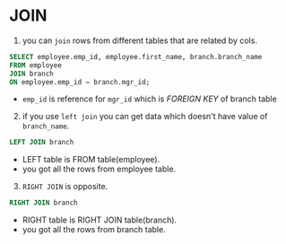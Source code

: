# JOIN


1. you can ```join``` rows from different tables that are related by cols.
```sql
SELECT employee.emp_id, employee.first_name, branch.branch_name
FROM employee
JOIN branch
ON employee.emp_id = branch.mgr_id;
```
* ```emp_id``` is reference for ```mgr_id``` which is *FOREIGN KEY* of branch table


2. if you use ```left join``` you can get data which doesn't have value of ```branch_name```.
```sql
LEFT JOIN branch
```
* LEFT table is FROM table(employee).
* you got all the rows from employee table.


3. ```RIGHT JOIN``` is opposite.
```sql
RIGHT JOIN branch
```
* RIGHT table is RIGHT JOIN table(branch).
* you got all the rows from branch table.
